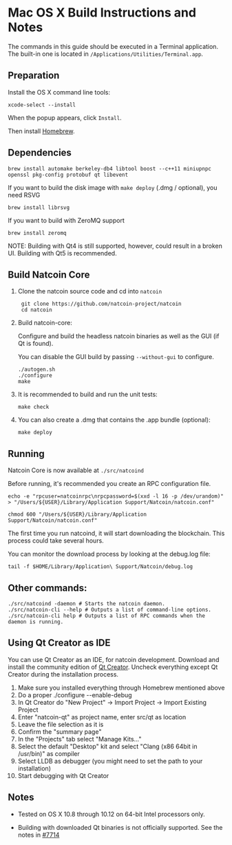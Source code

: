 Mac OS X Build Instructions and Notes
====================================
The commands in this guide should be executed in a Terminal application.
The built-in one is located in `/Applications/Utilities/Terminal.app`.

Preparation
-----------
Install the OS X command line tools:

`xcode-select --install`

When the popup appears, click `Install`.

Then install [Homebrew](https://brew.sh).

Dependencies
----------------------

    brew install automake berkeley-db4 libtool boost --c++11 miniupnpc openssl pkg-config protobuf qt libevent

If you want to build the disk image with `make deploy` (.dmg / optional), you need RSVG

    brew install librsvg

If you want to build with ZeroMQ support
    
    brew install zeromq

NOTE: Building with Qt4 is still supported, however, could result in a broken UI. Building with Qt5 is recommended.

Build Natcoin Core
------------------------

1. Clone the natcoin source code and cd into `natcoin`

        git clone https://github.com/natcoin-project/natcoin
        cd natcoin

2.  Build natcoin-core:

    Configure and build the headless natcoin binaries as well as the GUI (if Qt is found).

    You can disable the GUI build by passing `--without-gui` to configure.

        ./autogen.sh
        ./configure
        make

3.  It is recommended to build and run the unit tests:

        make check

4.  You can also create a .dmg that contains the .app bundle (optional):

        make deploy

Running
-------

Natcoin Core is now available at `./src/natcoind`

Before running, it's recommended you create an RPC configuration file.

    echo -e "rpcuser=natcoinrpc\nrpcpassword=$(xxd -l 16 -p /dev/urandom)" > "/Users/${USER}/Library/Application Support/Natcoin/natcoin.conf"

    chmod 600 "/Users/${USER}/Library/Application Support/Natcoin/natcoin.conf"

The first time you run natcoind, it will start downloading the blockchain. This process could take several hours.

You can monitor the download process by looking at the debug.log file:

    tail -f $HOME/Library/Application\ Support/Natcoin/debug.log

Other commands:
-------

    ./src/natcoind -daemon # Starts the natcoin daemon.
    ./src/natcoin-cli --help # Outputs a list of command-line options.
    ./src/natcoin-cli help # Outputs a list of RPC commands when the daemon is running.

Using Qt Creator as IDE
------------------------
You can use Qt Creator as an IDE, for natcoin development.
Download and install the community edition of [Qt Creator](https://www.qt.io/download/).
Uncheck everything except Qt Creator during the installation process.

1. Make sure you installed everything through Homebrew mentioned above
2. Do a proper ./configure --enable-debug
3. In Qt Creator do "New Project" -> Import Project -> Import Existing Project
4. Enter "natcoin-qt" as project name, enter src/qt as location
5. Leave the file selection as it is
6. Confirm the "summary page"
7. In the "Projects" tab select "Manage Kits..."
8. Select the default "Desktop" kit and select "Clang (x86 64bit in /usr/bin)" as compiler
9. Select LLDB as debugger (you might need to set the path to your installation)
10. Start debugging with Qt Creator

Notes
-----

* Tested on OS X 10.8 through 10.12 on 64-bit Intel processors only.

* Building with downloaded Qt binaries is not officially supported. See the notes in [#7714](https://github.com/bitcoin/bitcoin/issues/7714)
